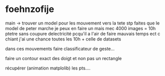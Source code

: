 # foehnzofije




main -> trouver un model pour les mouvement vers la tete stp faites que le model de peter marche je peux en faire un mais mec 4000 images = 10h ptetre sans coupure delectricité pcqu'il a l'air de faire mauvais temps ect c chiant j'ai une chance toutes les 10h + celle de datasets

dans ces mouvements faire classificateur de geste... 

faire un contour exact des doigt et non pas un rectangle

récupérer (animation matplolib) les pts....
